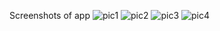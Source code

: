 Screenshots of app
![pic1](https://github.com/user-attachments/assets/ff1e8b84-49c7-415f-befc-808c20202263)
![pic2](https://github.com/user-attachments/assets/036e78a1-cd5c-49e1-b5ab-67ae6aa635b7)
![pic3](https://github.com/user-attachments/assets/42122b0d-b43f-4e6d-8fd0-a51e9460d75b)
![pic4](https://github.com/user-attachments/assets/835d7a6f-6978-46d3-a590-a40debee648b)
